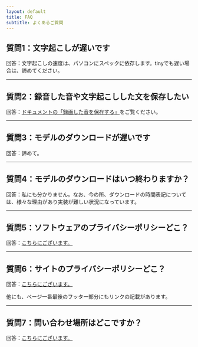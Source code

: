 ```yaml
--- 
layout: default
title: FAQ
subtitle: よくあるご質問
---
```


## 質問1：文字起こしが遅いです

回答：文字起こしの速度は、パソコンにスペックに依存します。tinyでも遅い場合は、諦めてください。

---

## 質問2：録音した音や文字起こしした文を保存したい

回答：[ドキュメントの「録画した音を保存する」](/docs/#%E9%8C%B2%E7%94%BB%E3%81%97%E3%81%9F%E9%9F%B3%E3%82%92%E4%BF%9D%E5%AD%98%E3%81%99%E3%82%8B)をご覧ください。

---

## 質問3：モデルのダウンロードが遅いです

回答：諦めて。

---

## 質問4：モデルのダウンロードはいつ終わりますか？

回答：私にも分かりません。なお、今の所、ダウンロードの時間表記については、様々な理由があり実装が難しい状況になっています。

---

## 質問5：ソフトウェアのプライバシーポリシーどこ？

回答：[こちらにございます。](/lincense/privacy)

---

## 質問6：サイトのプライバシーポリシーどこ？

回答：[こちらにございます。](/lincense/site_privacy)

他にも、ページ一番最後のフッター部分にもリンクの記載があります。

---

## 質問7：問い合わせ場所はどこですか？

回答：[こちらにございます。](/Contact/)
